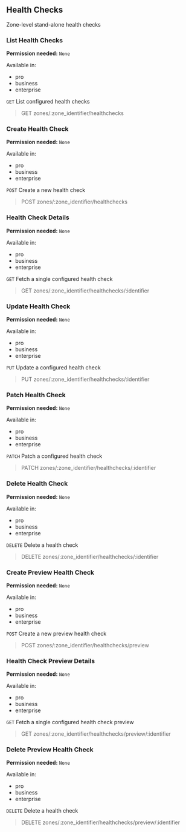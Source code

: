 ## Health Checks

Zone-level stand-alone health checks

### List Health Checks

**Permission needed:** `None`

Available in:

* pro
* business
* enterprise

`GET` List configured health checks

> GET zones/:zone_identifier/healthchecks


### Create Health Check

**Permission needed:** `None`

Available in:

* pro
* business
* enterprise

`POST` Create a new health check

> POST zones/:zone_identifier/healthchecks


### Health Check Details

**Permission needed:** `None`

Available in:

* pro
* business
* enterprise

`GET` Fetch a single configured health check

> GET zones/:zone_identifier/healthchecks/:identifier


### Update Health Check

**Permission needed:** `None`

Available in:

* pro
* business
* enterprise

`PUT` Update a configured health check

> PUT zones/:zone_identifier/healthchecks/:identifier


### Patch Health Check

**Permission needed:** `None`

Available in:

* pro
* business
* enterprise

`PATCH` Patch a configured health check

> PATCH zones/:zone_identifier/healthchecks/:identifier


### Delete Health Check

**Permission needed:** `None`

Available in:

* pro
* business
* enterprise

`DELETE` Delete a health check

> DELETE zones/:zone_identifier/healthchecks/:identifier


### Create Preview Health Check

**Permission needed:** `None`

Available in:

* pro
* business
* enterprise

`POST` Create a new preview health check

> POST zones/:zone_identifier/healthchecks/preview


### Health Check Preview Details

**Permission needed:** `None`

Available in:

* pro
* business
* enterprise

`GET` Fetch a single configured health check preview

> GET zones/:zone_identifier/healthchecks/preview/:identifier


### Delete Preview Health Check

**Permission needed:** `None`

Available in:

* pro
* business
* enterprise

`DELETE` Delete a health check

> DELETE zones/:zone_identifier/healthchecks/preview/:identifier

